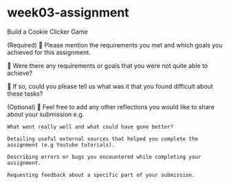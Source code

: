# week03-assignment

Build a Cookie Clicker Game

(Required)
🎯 Please mention the requirements you met and which goals you achieved for this assignment.

🎯 Were there any requirements or goals that you were not quite able to achieve?

🎯 If so, could you please tell us what was it that you found difficult about these tasks?

(Optional)
🏹 Feel free to add any other reflections you would like to share about your submission e.g.

    What went really well and what could have gone better?

    Detailing useful external sources that helped you complete the assignment (e.g Youtube tutorials).

    Describing errors or bugs you encountered while completing your assignment.

    Requesting feedback about a specific part of your submission.
